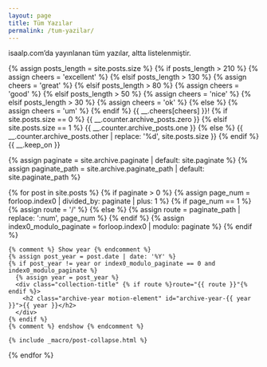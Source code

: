 ```yaml
---
layout: page
title: Tüm Yazılar
permalink: /tum-yazilar/
---
```



isaalp.com’da yayınlanan tüm yazılar, altta listelenmiştir.





 <span class="archive-page-counter">
    {% assign posts_length = site.posts.size %}
    {% if posts_length > 210 %} {% assign cheers = 'excellent' %}
      {% elsif posts_length > 130 %} {% assign cheers = 'great' %}
      {% elsif posts_length > 80 %} {% assign cheers = 'good' %}
      {% elsif posts_length > 50 %} {% assign cheers = 'nice' %}
      {% elsif posts_length > 30 %} {% assign cheers = 'ok' %}
    {% else %}
      {% assign cheers = 'um' %}
    {% endif %}
    {{ __.cheers[cheers] }}!
    {% if site.posts.size == 0 %}
      {{ __.counter.archive_posts.zero }}
    {% elsif site.posts.size == 1 %}
      {{ __.counter.archive_posts.one }}
    {% else %}
      {{ __.counter.archive_posts.other | replace: '%d', site.posts.size }}
    {% endif %}
    {{ __.keep_on }}
  </span>

  {% assign paginate = site.archive.paginate | default: site.paginate  %}
  {% assign paginate_path = site.archive.paginate_path | default: site.paginate_path  %}

  {% for post in site.posts %}
    {% if paginate > 0 %}
      {% assign page_num = forloop.index0 | divided_by: paginate | plus: 1 %}
      {% if page_num == 1 %}
        {% assign route = '/' %}
      {% else %}
        {% assign route = paginate_path | replace: ':num', page_num %}
      {% endif %}
      {% assign index0_modulo_paginate = forloop.index0 | modulo: paginate %}
    {% endif %}

    {% comment %} Show year {% endcomment %}
    {% assign post_year = post.date | date: '%Y' %}
    {% if post_year != year or index0_modulo_paginate == 0 and index0_modulo_paginate %}
      {% assign year = post_year %}
      <div class="collection-title" {% if route %}route="{{ route }}"{% endif %}>
        <h2 class="archive-year motion-element" id="archive-year-{{ year }}">{{ year }}</h2>
      </div>
    {% endif %}
    {% comment %} endshow {% endcomment %}

    {% include _macro/post-collapse.html %}

  {% endfor %}

</section>


                    
